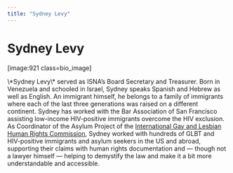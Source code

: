 ```yaml
---
title: "Sydney Levy"
---
```


# Sydney Levy

<p>[image:921 class=bio_image]  </p>

<p>\*Sydney Levy\* served as <span class="caps">ISNA</span>’s Board Secretary and Treasurer. Born in Venezuela and schooled in Israel, Sydney speaks Spanish and Hebrew as well as English. An immigrant himself, he belongs to a family of immigrants where each of the last three generations was raised on a different continent. Sydney has worked with the Bar Association of San Francisco assisting low-income <span class="caps">HIV</span>-positive immigrants overcome the <span class="caps">HIV</span> exclusion. As Coordinator of the Asylum Project of the <a href="http://www.iglhrc.org/site/iglhrc/" title="IGLHRC">International Gay and Lesbian Human Rights Commission</a>, Sydney worked with hundreds of <span class="caps">GLBT</span> and <span class="caps">HIV</span>-positive immigrants and asylum seekers in the US and abroad, supporting their claims with human rights documentation and — though not a lawyer himself — helping to demystify the law and make it a bit more understandable and accessible.</p>